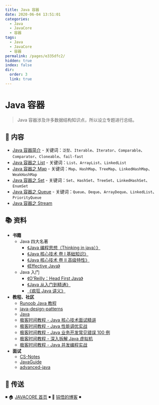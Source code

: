 ```yaml
---
title: Java 容器
date: 2020-06-04 13:51:01
categories:
  - Java
  - JavaCore
  - 容器
tags:
  - Java
  - JavaCore
  - 容器
permalink: /pages/e335dfc2/
hidden: true
index: false
dir:
  order: 3
  link: true
---
```


# Java 容器

> Java 容器涉及许多数据结构知识点，所以设立专题进行总结。

## 📖 内容

- [Java 容器简介](Java_容器_简介.md) - 关键词：`泛型`、`Iterable`、`Iterator`、`Comparable`、`Comparator`、`Cloneable`、`fail-fast`
- [Java 容器之 List](Java_容器_List.md) - 关键词：`List`、`ArrayList`、`LinkedList`
- [Java 容器之 Map](Java_容器_Map.md) - 关键词：`Map`、`HashMap`、`TreeMap`、`LinkedHashMap`、`WeakHashMap`
- [Java 容器之 Set](Java_容器_Set.md) - 关键词：`Set`、`HashSet`、`TreeSet`、`LinkedHashSet`、`EnumSet`
- [Java 容器之 Queue](Java_容器_Queue.md) - 关键词：`Queue`、`Deque`、`ArrayDeque`、`LinkedList`、`PriorityQueue`
- [Java 容器之 Stream](Java_容器_Stream.md)

## 📚 资料

- **书籍**
  - Java 四大名著
    - [《Java 编程思想（Thinking in java）》](https://book.douban.com/subject/2130190/)
    - [《Java 核心技术 卷 I 基础知识》](https://book.douban.com/subject/26880667/)
    - [《Java 核心技术 卷 II 高级特性》](https://book.douban.com/subject/27165931/)
    - [《Effective Java》](https://book.douban.com/subject/30412517/)
  - Java 入门
    - [《O'Reilly：Head First Java》](https://book.douban.com/subject/2000732/)
    - [《Java 从入门到精通》](https://item.jd.com/12555860.html)
    - [《疯狂 Java 讲义》](https://book.douban.com/subject/3246499/)
- **教程、社区**
  - [Runoob Java 教程](https://www.runoob.com/java/java-tutorial.html)
  - [java-design-patterns](https://github.com/iluwatar/java-design-patterns)
  - [Java](https://github.com/TheAlgorithms/Java)
  - [极客时间教程 - Java 核心技术面试精讲](https://time.geekbang.org/column/intro/82)
  - [极客时间教程 - Java 性能调优实战](https://time.geekbang.org/column/intro/100028001)
  - [极客时间教程 - Java 业务开发常见错误 100 例](https://time.geekbang.org/column/intro/100047701)
  - [极客时间教程 - 深入拆解 Java 虚拟机](https://time.geekbang.org/column/intro/100010301)
  - [极客时间教程 - Java 并发编程实战](https://time.geekbang.org/column/intro/100023901)
- **面试**
  - [CS-Notes](https://github.com/CyC2018/CS-Notes)
  - [JavaGuide](https://github.com/Snailclimb/JavaGuide)
  - [advanced-java](https://github.com/doocs/advanced-java)

## 🚪 传送

◾ 🏠 [JAVACORE 首页](https://github.com/dunwu/javacore/) ◾ 🎯 [钝悟的博客](https://dunwu.github.io/waterdrop/) ◾